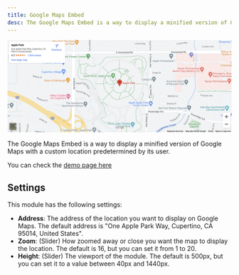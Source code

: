 ```yaml
---
title: Google Maps Embed
desc: The Google Maps Embed is a way to display a minified version of Google Maps with a custom location predetermined by its user.
---
```


<img src="./google-maps-embed.png" alt="Screenshot of Google Maps Module" />

The Google Maps Embed is a way to display a minified version of Google Maps with a custom location predetermined by its user.

You can check the [demo page here](https://143910617.hs-sites-eu1.com/module-google-maps-embed)

## Settings

This module has the following settings:

- **Address**: The address of the location you want to display on Google Maps. The default address is "One Apple Park Way, Cupertino, CA 95014, United States".
- **Zoom**: (Slider) How zoomed away or close you want the map to display the location. The default is 16, but you can set it from 1 to 20.
- **Height**: (Slider) The viewport of the module. The default is 500px, but you can set it to a value between 40px and 1440px.

